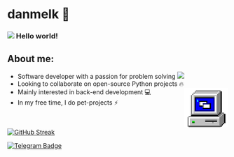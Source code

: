 # danmelk :snake:

### <img src="https://github.com/TheDudeThatCode/TheDudeThatCode/blob/master/Assets/Hi.gif" width="29px"> Hello world!


## About me:

- Software developer with a passion for problem solving ![](https://cdn.betterttv.net/emote/609431bc39b5010444d0cbdc/1x)
- Looking to collaborate on open-source Python projects :fire:
- Mainly interested in back-end development :computer: <img align="right" alt="PC GIF" src="https://github.com/TheDudeThatCode/TheDudeThatCode/blob/master/Assets/PC.gif" width="100" />
- In my free time, I do pet-projects :zap: 

<br>


[![GitHub Streak](http://github-readme-streak-stats.herokuapp.com?user=danmelk&theme=dark&background=000000)](https://git.io/streak-stats)
<br>


   <a href="https://t.me/f1rec0de">
    <img src="https://img.shields.io/badge/Telegram-blue?style=for-the-badge&logo=Telegram&logoColor=white" alt="Telegram Badge"/>
  </a>

<br><br><br><br>
